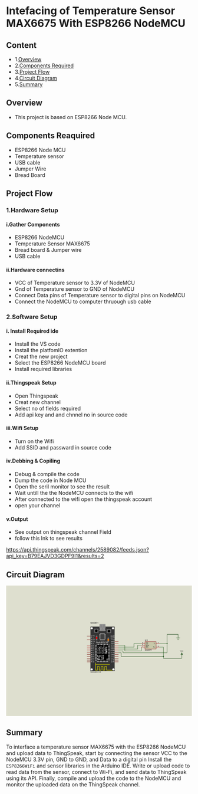 # Intefacing of Temperature Sensor MAX6675 With ESP8266 NodeMCU


## Content
- 1.[Overview](#overview)
- 2.[Components Required](#components-reaquired)
- 3.[Project Flow](#project-flow)
- 4.[Circuit Diagram](#circuit-diagram)
- 5.[Summary](#summary)






## Overview
- This project is based on ESP8266 Node MCU.

## Components Reaquired 
- ESP8266 Node MCU
- Temperature sensor
- USB cable
- Jumper Wire
- Bread Board

 ## Project Flow
  ### 1.Hardware Setup
  #### i.Gather Components
 - ESP8266 NodeMCU
 - Temperature Sensor MAX6675
 - Bread board & Jumper wire
 - USB cable
  
  #### ii.Hardware connectins
 - VCC of Temperature sensor to 3.3V of NodeMCU
 - Gnd of Temperature sensor to GND of NodeMCU
 - Connect Data pins of Temperature sensor to digital pins on NodeMCU
 - Connect the NodeMCU to computer thruough usb cable
   


 
  ### 2.Software Setup
  #### i. Install Required ide
 - Install the VS code 
 - Install the platfomIO extention
 - Creat the new project
 - Select the ESP8266 NodeMCU board
 - Install  required libraries


   
 #### ii.Thingspeak  Setup
 - Open Thingspeak
 - Creat new channel
 - Select  no of fields required
 - Add api key and and chnnel no in source code
 #### iii.Wifi Setup
 - Turn on the Wifi
 - Add SSID and passward in source code
 #### iv.Debbing & Copiling
   - Debug & compile the code
   - Dump the code in Node MCU
   - Open the seril monitor to see the result
   - Wait untill the the NodeMCU connects to the wifi
   - After connected to the wifi open the thingspeak account
   - open your channel
  #### v.Output
   - See output on thingspeak channel Field
   - follow this lnk to see results

https://api.thingspeak.com/channels/2589082/feeds.json?api_key=B79EAJVD3GDPF9I1&results=2


 ## Circuit Diagram
 ![Circuit Diagram](./images/TemperatureSensorMAX6675.png)

 ## Summary
 To interface a temperature sensor MAX6675 with the ESP8266 NodeMCU and upload data to ThingSpeak, start by connecting the sensor VCC to the NodeMCU 3.3V pin, GND to GND, and Data to a digital pin Install the `ESP8266WiFi` and sensor libraries in the Arduino IDE. Write or upload code to read data from the sensor, connect to Wi-Fi, and send data to ThingSpeak using its API. Finally, compile and upload the code to the NodeMCU and monitor the uploaded data on the ThingSpeak channel.



